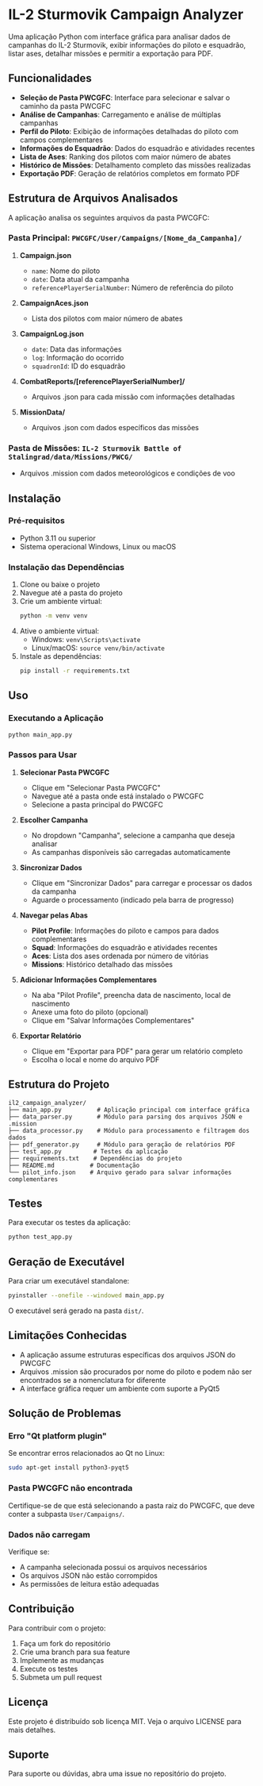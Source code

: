 # IL-2 Sturmovik Campaign Analyzer

Uma aplicação Python com interface gráfica para analisar dados de campanhas do IL-2 Sturmovik, exibir informações do piloto e esquadrão, listar ases, detalhar missões e permitir a exportação para PDF.

## Funcionalidades

- **Seleção de Pasta PWCGFC**: Interface para selecionar e salvar o caminho da pasta PWCGFC
- **Análise de Campanhas**: Carregamento e análise de múltiplas campanhas
- **Perfil do Piloto**: Exibição de informações detalhadas do piloto com campos complementares
- **Informações do Esquadrão**: Dados do esquadrão e atividades recentes
- **Lista de Ases**: Ranking dos pilotos com maior número de abates
- **Histórico de Missões**: Detalhamento completo das missões realizadas
- **Exportação PDF**: Geração de relatórios completos em formato PDF

## Estrutura de Arquivos Analisados

A aplicação analisa os seguintes arquivos da pasta PWCGFC:

### Pasta Principal: `PWCGFC/User/Campaigns/[Nome_da_Campanha]/`

1. **Campaign.json**
   - `name`: Nome do piloto
   - `date`: Data atual da campanha
   - `referencePlayerSerialNumber`: Número de referência do piloto

2. **CampaignAces.json**
   - Lista dos pilotos com maior número de abates

3. **CampaignLog.json**
   - `date`: Data das informações
   - `log`: Informação do ocorrido
   - `squadronId`: ID do esquadrão

4. **CombatReports/[referencePlayerSerialNumber]/**
   - Arquivos .json para cada missão com informações detalhadas

5. **MissionData/**
   - Arquivos .json com dados específicos das missões

### Pasta de Missões: `IL-2 Sturmovik Battle of Stalingrad/data/Missions/PWCG/`

- Arquivos .mission com dados meteorológicos e condições de voo

## Instalação

### Pré-requisitos

- Python 3.11 ou superior
- Sistema operacional Windows, Linux ou macOS

### Instalação das Dependências

1. Clone ou baixe o projeto
2. Navegue até a pasta do projeto
3. Crie um ambiente virtual:
   ```bash
   python -m venv venv
   ```
4. Ative o ambiente virtual:
   - Windows: `venv\Scripts\activate`
   - Linux/macOS: `source venv/bin/activate`
5. Instale as dependências:
   ```bash
   pip install -r requirements.txt
   ```

## Uso

### Executando a Aplicação

```bash
python main_app.py
```

### Passos para Usar

1. **Selecionar Pasta PWCGFC**
   - Clique em "Selecionar Pasta PWCGFC"
   - Navegue até a pasta onde está instalado o PWCGFC
   - Selecione a pasta principal do PWCGFC

2. **Escolher Campanha**
   - No dropdown "Campanha", selecione a campanha que deseja analisar
   - As campanhas disponíveis são carregadas automaticamente

3. **Sincronizar Dados**
   - Clique em "Sincronizar Dados" para carregar e processar os dados da campanha
   - Aguarde o processamento (indicado pela barra de progresso)

4. **Navegar pelas Abas**
   - **Pilot Profile**: Informações do piloto e campos para dados complementares
   - **Squad**: Informações do esquadrão e atividades recentes
   - **Aces**: Lista dos ases ordenada por número de vitórias
   - **Missions**: Histórico detalhado das missões

5. **Adicionar Informações Complementares**
   - Na aba "Pilot Profile", preencha data de nascimento, local de nascimento
   - Anexe uma foto do piloto (opcional)
   - Clique em "Salvar Informações Complementares"

6. **Exportar Relatório**
   - Clique em "Exportar para PDF" para gerar um relatório completo
   - Escolha o local e nome do arquivo PDF

## Estrutura do Projeto

```
il2_campaign_analyzer/
├── main_app.py          # Aplicação principal com interface gráfica
├── data_parser.py       # Módulo para parsing dos arquivos JSON e .mission
├── data_processor.py    # Módulo para processamento e filtragem dos dados
├── pdf_generator.py     # Módulo para geração de relatórios PDF
├── test_app.py         # Testes da aplicação
├── requirements.txt    # Dependências do projeto
├── README.md          # Documentação
└── pilot_info.json    # Arquivo gerado para salvar informações complementares
```

## Testes

Para executar os testes da aplicação:

```bash
python test_app.py
```

## Geração de Executável

Para criar um executável standalone:

```bash
pyinstaller --onefile --windowed main_app.py
```

O executável será gerado na pasta `dist/`.

## Limitações Conhecidas

- A aplicação assume estruturas específicas dos arquivos JSON do PWCGFC
- Arquivos .mission são procurados por nome do piloto e podem não ser encontrados se a nomenclatura for diferente
- A interface gráfica requer um ambiente com suporte a PyQt5

## Solução de Problemas

### Erro "Qt platform plugin"
Se encontrar erros relacionados ao Qt no Linux:
```bash
sudo apt-get install python3-pyqt5
```

### Pasta PWCGFC não encontrada
Certifique-se de que está selecionando a pasta raiz do PWCGFC, que deve conter a subpasta `User/Campaigns/`.

### Dados não carregam
Verifique se:
- A campanha selecionada possui os arquivos necessários
- Os arquivos JSON não estão corrompidos
- As permissões de leitura estão adequadas

## Contribuição

Para contribuir com o projeto:

1. Faça um fork do repositório
2. Crie uma branch para sua feature
3. Implemente as mudanças
4. Execute os testes
5. Submeta um pull request

## Licença

Este projeto é distribuído sob licença MIT. Veja o arquivo LICENSE para mais detalhes.

## Suporte

Para suporte ou dúvidas, abra uma issue no repositório do projeto.

